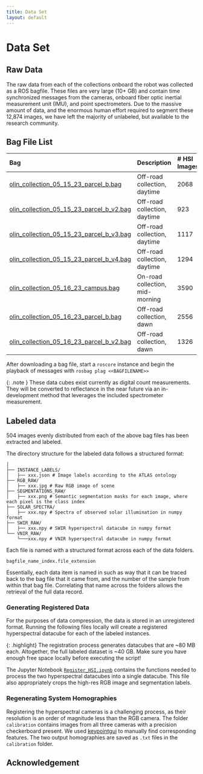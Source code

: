```yaml
---
title: Data Set
layout: default
---
```

# Data Set

## Raw Data

The raw data from each of the collections onboard the robot was collected as a ROS bagfile. These files are very large (10+ GB) and contain time synchronized messages from the cameras, onboard fiber optic inertial measurement unit (IMU), and point spectrometers. Due to the massive amount of data, and the enormous human effort required to segment these 12,874 images, we have left the majority of unlabeled, but available to the research community.

## Bag File List
<div class="code-example" markdown="1">

| Bag       | Description          |\# HSI Images|
|:-------------|:------------------|:------------------|
| [olin_collection_05_15_23_parcel_b.bag](https://robot.neu.edu/uploads/hyper_drive/olin_collection_05_15_23_parcel_b.bag)|Off-road collection, daytime|2068 |
| [olin_collection_05_15_23_parcel_b_v2.bag](https://robot.neu.edu/uploads/hyper_drive/olin_collection_05_15_23_parcel_b_v2.bag)|Off-road collection, daytime | 923   |
| [olin_collection_05_15_23_parcel_b_v3.bag](https://robot.neu.edu/uploads/hyper_drive/olin_collection_05_15_23_parcel_b_v3.bag)|Off-road collection, daytime | 1117   |
| [olin_collection_05_15_23_parcel_b_v4.bag](https://robot.neu.edu/uploads/hyper_drive/olin_collection_05_15_23_parcel_b_v4.bag)|Off-road collection, daytime| 1294   |
| [olin_collection_05_16_23_campus.bag](https://robot.neu.edu/uploads/hyper_drive/olin_collection_05_16_23_campus.bag)|On-road collection, mid-morning | 3590   |
| [olin_collection_05_16_23_parcel_b.bag](https://robot.neu.edu/uploads/hyper_drive/olin_collection_05_16_23_parcel_b.bag)|Off-road collection, dawn|2556 |
| [olin_collection_05_16_23_parcel_b_v2.bag](https://robot.neu.edu/uploads/hyper_drive/olin_collection_05_16_23_parcel_b_v2.bag)|Off-road collection, dawn| 1326   |

</div>

After downloading a bag file, start a `roscore` instance and begin the playback of messages with `rosbag plag <<BAGFILENAME>>`

{: .note }
These data cubes exist currently as digital count measurements. They will be converted to reflectance in the near future via an in-development method that leverages the included spectrometer measurement.

## Labeled data

504 images evenly distributed from each of the above bag files has been extracted and labeled.

The directory structure for the labeled data follows a structured format:

```
│
├── INSTANCE_LABELS/
│   ├── xxx.json # Image labels according to the ATLAS ontology
├── RGB_RAW/
│   ├── xxx.jpg # Raw RGB image of scene
├── SEGMENTATIONS_RAW/
│   ├── xxx.png # Semantic segmentation masks for each image, where each pixel is the class index
├── SOLAR_SPECTRA/
│   ├── xxx.npy # Spectra of observed solar illumination in numpy format
├── SWIR_RAW/
│   ├── xxx.npy # SWIR hyperspectral datacube in numpy format
└── VNIR_RAW/
    └───xxx.npy # VNIR hyperspectral datacube in numpy format
```
Each file is named with a structured format across each of the data folders.

```
bagfile_name_index.file_extension
```
Essentially, each data item is named in such as way that it can be traced back to the bag file that it came from, and the number of the sample from within that bag file. Correlating that name across the folders allows the retrieval of the full data record.

### Generating Registered Data
For the purposes of data compression, the data is stored in an unregistered format. Running the following files locally will create a registered hyperspectral datacube for each of the labeled instances.

{: .highlight}
The registration process generates datacubes that are ~80 MB each. Altogether, the full labeled dataset is ~40 GB. Make sure you have enough free space locally before executing the script!

The Jupyter Notebook [`Register_HSI.ipynb`](https://github.com/RIVeR-Lab/hyper_drive_data/blob/main/Register_HSI.ipynb) contains the functions needed to process the two hyperspectral datacubes into a single datacube. This file also appropriately crops the high-res RGB image and segmentation labels.

### Regenerating System Homographies

Registering the hyperspectral cameras is a challenging process, as their resolution is an order of magnitude less than the RGB camera. The folder `calibration` contains images from all three cameras with a precision checkerboard present. We used [keypointgui](https://github.com/Kitware/keypointgui) to manually find corresponding features. The two output homographies are saved as `.txt` files in the `calibration` folder.

## Acknowledgement

